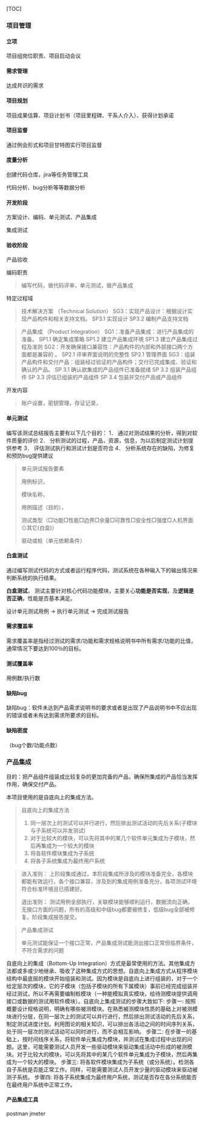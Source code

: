 [TOC]

### 项目管理

#### 立项

项目组岗位职责、项目启动会议

#### 需求管理

达成共识的需求

#### 项目规划

项目成果估算、项目计划书（项目里程碑、干系人介入）、获得计划承诺

#### 项目监督

通过例会形式和项目甘特图实行项目监督

#### 度量分析

创建代码仓库，jira等任务管理工具

代码分析、bug分析等等数据分析

#### 开发阶段

方案设计、编码、单元测试、产品集成

集成测试

#### 验收阶段

产品验收



编码职责

> 编写代码，做代码评审，单元测试，做产品集成

特定过程域

> 技术解决方案 （Technical Solution）
> SG3：实现产品设计：根据设计实现产品构件和相关支持文档。
>     SP3.1 实现设计
>     SP3.2 编制产品支持文档 

> 产品集成 （Product Integration）
> SG1：准备产品集成：进行产品集成的准备。
>     SP1.1    确定集成策略
>     SP1.2    建立产品集成环境
>     SP1.3    建立产品集成过程及准则
> SG2：开发确保接口兼容性：产品构件的内部和外部接口两个方面都是兼容的 。
>     SP2.1    评审界面说明的完整性
>     SP2.1    管理界面
> SG3：组装产品构件和交付产品：组装经过验证的产品构件；交付已完成集成、验证和确认的产品。
>     SP 3.1    确认欲集成的产品组件已准备就绪
>     SP 3.2    组装产品组件
>     SP 3.3    评估已组装的产品组件
>     SP 3.4    包装并交付产品或产品组件



开发内容

> 账户设置，密钥管理，存证记录，

#### 单元测试

编写该测试总结报告主要有以下几个目的：
1． 通过对测试结果的分析，得到对软件质量的评价 
2． 分析测试的过程，产品，资源，信息，为以后制定测试计划提供参考 
3． 评估测试执行和测试计划是否符合 
4． 分析系统存在的缺陷，为修复和预防bug提供建议 

> 单元测试报告要素
>
> 用例标识，
>
> 模块名称，
>
> 用例描述（目的），
>
> 测试类型（□功能□性能□边界□余量□可靠性□安全性□强度□人机界面⊙其它(白盒)）
>
> 驱动或桩（单元依赖条件）

#### 白盒测试

通过编写测试代码的方式或者运行程序代码，测试系统在各种输入下的输出情况来判断系统的执行结果。

**白盒测试**， 测试主要针对核心代码功能模块，主要关心**功能是否实现**，及**逻辑是否正确**，性能是否基本满足。



设计单元测试用例 -> 执行单元测试 -> 完成测试报告



#### 需求覆盖率

需求覆盖率是指经过测试的需求/功能和需求规格说明书中所有需求/功能的比值，通常情况下要达到100％的目标。



#### 测试覆盖率

用例数/执行数



#### 缺陷bug

缺陷bug：软件未达到产品需求说明书的要求或者是出现了产品说明书中不应出现的错误或者未有达到需求所要求的目标。



#### 缺陷密度 

（bug个数/功能点数）



### 产品集成

目的：把产品组件组装成比较复杂的更加完备的产品，确保所集成的产品恰当发挥作用，确保交付产品。

本项目使用的是自底向上的集成方法。

> 自底向上的集成方法
>
> 1. 同一层次上的测试可以并行进行，然后排出测试活动的先后关系(子模块与子系统可以并发测试)
> 2. 对于比较大的模块，可以先将其中的某几个软件单元集成为子模块，然后再集成为一个较大的模块
> 3. 将各软件模块集成为子系统
> 4. 将各子系统集成为最终用户系统

> 进入准则：
> 上阶段集成通过，本阶段集成所涉及的模块准备完全，各模块都能有效运行，各个接口兼容，涉及到的集成用例准备充分，各项测试环境符合标准环境且已搭建好。
>
> 退出准则：
> 测试用例全部执行，关联模块能够顺利运行，数据流向正确，无接口方面的问题，所有的高级和中级bug都要被修复，低级bug全部被修复。阶段集成报告提交。

> 产品集成测试
>
> 单元测试能保证一个接口正常，产品集成测试能测出接口正常但临界条件，不符合需求的问题

自底向上的集成（Bottom-Up Integration）方式是最常使用的方法。其他集成方法都或多或少地继承、吸收了这种集成方式的思想。自底向上集成方式从程序模块结构中最底层的模块开始组装和测试。因为模块是自底向上进行组装的，对于一个给定层次的模块，它的子模块（包括子模块的所有下属模块）事前已经完成组装并经过测试，所以不再需要编制桩模块（一种能模拟真实模块，给待测模块提供调用接口或数据的测试用软件模块）。自底向上集成测试的步骤大致如下: 
    步骤一: 按照概要设计规格说明，明确有哪些被测模块。在熟悉被测模块性质的基础上对被测模块进行分层，在同一层次上的测试可以并行进行，然后排出测试活动的先后关系，制定测试进度计划。利用图论的相关知识，可以排出各活动之间的时间序列关系，处于同一层次的测试活动可以同时进行，而不会相互影响。 
    步骤二: 在步骤一的基础上，按时间线序关系，将软件单元集成为模块，并测试在集成过程中出现的问题。这里，可能需要测试人员开发一些驱动模块来驱动集成活动中形成的被测模块。对于比较大的模块，可以先将其中的某几个软件单元集成为子模块，然后再集成为一个较大的模块。 
    步骤三: 将各软件模块集成为子系统（或分系统）。检测各自子系统是否能正常工作。同样，可能需要测试人员开发少量的驱动模块来驱动被测子系统。 
步骤四: 将各子系统集成为最终用户系统，测试是否存在各分系统能否在最终用户系统中正常工作。

#### 产品集成工具

postman  jmeter



